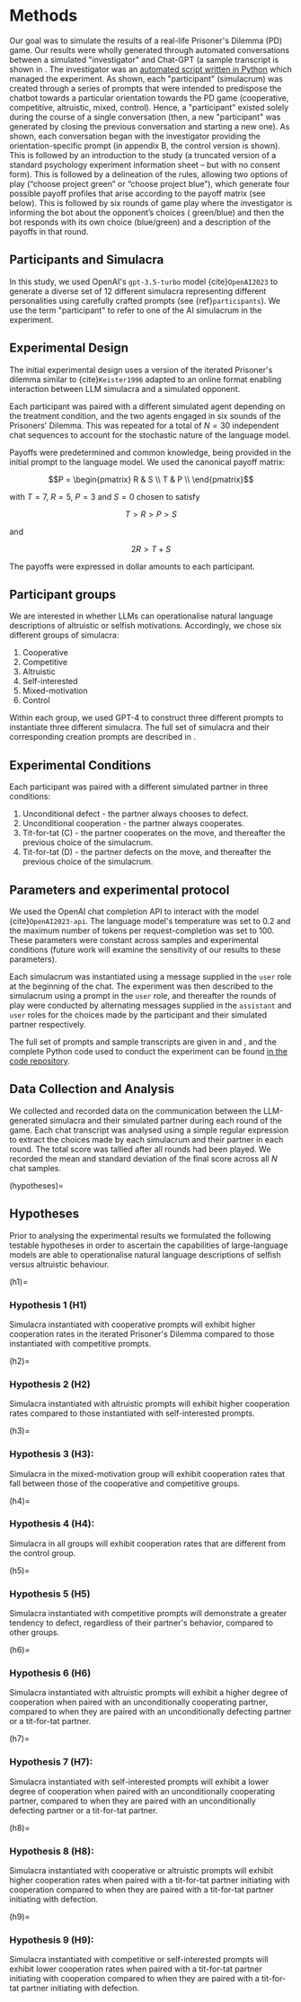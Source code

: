 
# Methods

Our goal was to simulate the results of a real-life Prisoner's Dilemma (PD) game. Our results were wholly generated
through automated
conversations between a simulated "investigator" and Chat-GPT (a sample transcript is shown in [](appendixB). The
investigator was
an [automated script written in Python](https://gitlab.com/sphelps/llm-cooperation/-/blob/main/llm_cooperation/dilemma.py)
which managed the experiment. As
shown, each "participant" (simulacrum) was created through a series of prompts that were intended to predispose the
chatbot towards a particular orientation towards the PD game (cooperative, competitive, altruistic, mixed, control).
Hence, a "participant" existed solely during the course of a single conversation
(then, a new "participant" was generated by
closing the previous conversation and starting a new one). As shown, each conversation began with the investigator
providing the orientation-specific prompt (in appendix B, the control version is shown). This is followed by an
introduction to the study (a truncated version of a standard psychology experiment information sheet – but with no
consent form). This is followed by a delineation of the rules, allowing two options of play (“choose project green” or
“choose project blue”), which generate four possible payoff profiles that arise according to the payoff matrix (see below).
This is followed by six rounds of game play where the investigator is informing the bot about the opponent’s choices (
green/blue) and then the bot responds with its own choice (blue/green) and a description of the payoffs in that round.

## Participants and Simulacra

In this study, we used OpenAI's `gpt-3.5-turbo` model {cite}`OpenAI2023` to
generate a diverse set of 12 different simulacra representing different
personalities using carefully crafted prompts (see {ref}`participants`). We use the
term "participant" to refer to one of the AI simulacrum in the experiment.

## Experimental Design

The initial experimental design uses a version of the iterated
Prisoner's dilemma similar to {cite}`Keister1996`
adapted to an online format
enabling interaction between LLM simulacra and a simulated opponent.

Each participant was paired with a different simulated agent depending
on the treatment condition, and
the two agents engaged in six sounds of the Prisoners' Dilemma.  This
was repeated for a total of $N=30$ independent chat sequences to
account for the stochastic nature of the language model.

Payoffs were predetermined and common knowledge, being provided
in the initial prompt to the language model.  We used the canonical
payoff matrix:

$$P = \begin{pmatrix}
R & S \\
T & P \\
\end{pmatrix}$$

with $T = 7$, $R = 5$, $P = 3$ and $S = 0$ chosen to satisfy

$$T > R > P > S$$

and 

$$2R > T + S$$

The payoffs were expressed in dollar amounts to each participant.

## Participant groups

We are interested in whether LLMs can operationalise natural language descriptions 
of altruistic or selfish motivations.  Accordingly, we chose six
different groups of simulacra: 

1. Cooperative
2. Competitive
3. Altruistic
4. Self-interested
5. Mixed-motivation
6. Control

Within each group, we used GPT-4 to construct three different prompts
to instantiate three different simulacra.  The full set of simulacra
and their corresponding creation prompts are described in [](appendixA).

## Experimental Conditions

Each participant was paired with a different simulated partner in three
conditions:

1. Unconditional defect - the partner always chooses to defect.
2. Unconditional cooperation - the partner always cooperates.
3. Tit-for-tat (C) - the partner cooperates on the move, and thereafter the previous choice of the simulacrum.
4. Tit-for-tat (D) - the partner defects on the move, and thereafter the previous choice of the simulacrum.

## Parameters and experimental protocol

We used the OpenAI chat completion API to interact with the model
{cite}`OpenAI2023-api`.
The language model's temperature was set to $0.2$ and the
maximum number of tokens per request-completion was set to 100. These
parameters were constant across samples and experimental conditions
(future work will examine the sensitivity of our results to these parameters).

Each simulacrum was instantiated using a message supplied in the
`user` role at the beginning of the chat. The experiment was then
described to the simulacrum using a prompt in the `user` role, and thereafter
the rounds of play were conducted by alternating messages supplied in
the `assistant`
and `user` roles for the choices made by the participant and their simulated
partner
respectively.

The full set of prompts and sample transcripts are given in [](appendixA) 
and [](appendixB),
and the complete Python code used to conduct the experiment can be found
[in the code repository](https://gitlab.com/sphelps/llm-cooperation).

## Data Collection and Analysis

We collected and recorded data on the communication between the LLM-generated
simulacra and their simulated partner during each round of the game.
Each chat transcript was analysed using a simple regular expression
to extract the choices made by each simulacrum and their partner in
each round.  The total score was tallied after all rounds had been played.
We recorded the mean and standard deviation of the final score across
all $N$ chat samples.

(hypotheses)=
## Hypotheses

Prior to analysing the experimental results we formulated the following testable hypotheses
in order to ascertain the capabilities of large-language models are able to operationalise natural language
descriptions of selfish versus altruistic behaviour.

(h1)=
### Hypothesis 1 (H1)
Simulacra instantiated with cooperative prompts will exhibit higher cooperation rates in the
iterated Prisoner's Dilemma compared to those instantiated with competitive prompts.

(h2)=
### Hypothesis 2 (H2)
Simulacra instantiated with altruistic prompts will exhibit higher cooperation rates compared to
those instantiated with self-interested prompts.

(h3)=
### Hypothesis 3 (H3): 
Simulacra in the mixed-motivation group will exhibit cooperation rates that fall between those of
the cooperative and competitive groups.

(h4)=
### Hypothesis 4 (H4): 
Simulacra in all groups will exhibit cooperation rates that are different from the control group.

(h5)=
### Hypothesis 5 (H5)
Simulacra instantiated with competitive prompts will demonstrate a greater tendency to defect,
regardless of their partner's behavior, compared to other groups.

(h6)=
### Hypothesis 6 (H6)
Simulacra instantiated with altruistic prompts will exhibit a higher degree of cooperation when
paired with an unconditionally cooperating partner, compared to when they are paired with an unconditionally
defecting partner or a tit-for-tat partner.

(h7)=
### Hypothesis 7 (H7): 
Simulacra instantiated with self-interested prompts will exhibit a lower degree of cooperation
when paired with an unconditionally cooperating partner, compared to when they are paired with an unconditionally
defecting partner or a tit-for-tat partner.

(h8)=
### Hypothesis 8 (H8): 
Simulacra instantiated with cooperative or altruistic prompts will exhibit higher cooperation
rates when paired with a tit-for-tat partner initiating with cooperation compared to when they are paired with a
   tit-for-tat partner initiating with defection.

(h9)=
### Hypothesis 9 (H9): 
Simulacra instantiated with competitive or self-interested prompts will exhibit lower cooperation
rates when paired with a tit-for-tat partner initiating with cooperation compared to when they are paired with a
tit-for-tat partner initiating with defection.
